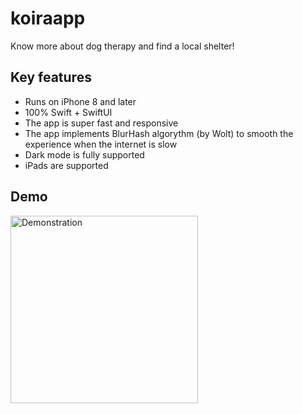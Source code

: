 # koiraapp
Know more about dog therapy and find a local shelter!

## Key features
* Runs on iPhone 8 and later
* 100% Swift + SwiftUI
* The app is super fast and responsive 
* The app implements BlurHash algorythm (by Wolt) to smooth the experience when the internet is slow 
* Dark mode is fully supported
* iPads are supported

## Demo
<img src="demo.gif" alt="Demonstration" width="300"/>
